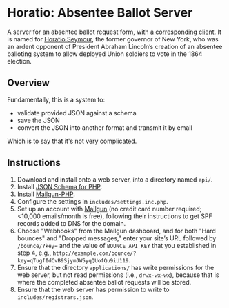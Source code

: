# Horatio: Absentee Ballot Server

A server for an absentee ballot request form, with [a corresponding client](https://github.com/waldoj/absentee-client). It is named for [Horatio Seymour](https://en.wikipedia.org/wiki/Horatio_Seymour), the former governor of New York, who was an ardent opponent of President Abraham Lincoln’s creation of an absentee balloting system to allow deployed Union soldiers to vote in the 1864 election.

## Overview

Fundamentally, this is a system to:

* validate provided JSON against a schema
* save the JSON
* convert the JSON into another format and transmit it by email

Which is to say that it's not very complicated.

## Instructions

1. Download and install onto a web server, into a directory named `api/`. 
1. Install [JSON Schema for PHP](https://github.com/justinrainbow/json-schema).
1. Install [Mailgun-PHP](https://github.com/mailgun/mailgun-php).
1. Configure the settings in `includes/settings.inc.php`.
1. Set up an account with [Mailgun](https://mailgun.com/) (no credit card number required; <10,000 emails/month is free), following their instructions to get SPF records added to DNS for the domain.
1. Choose "Webhooks" from the Mailgun dashboard, and for both "Hard bounces" and "Dropped messages," enter your site’s URL followed by `/bounce/?key=` and the value of `BOUNCE_API_KEY` that you established in step 4, e.g., `http://example.com/bounce/?key=qTugfIdCvB9SjymJW5yqQUofQu9iU119`.
1. Ensure that the directory `applications/` has write permissions for the web server, but not read permissions (i.e., `drwx-wx-wx`), because that is where the completed absentee ballot requests will be stored.
1. Ensure that the web server has permission to write to `includes/registrars.json`.
